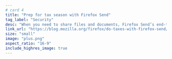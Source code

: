 ```yaml
---
# card 4
title: "Prep for tax season with Firefox Send"
tag_label: "Security"
desc: "When you need to share files and documents, Firefox Send’s end-to-end encryption and password protection helps keep them safe and private."
link_url: "https://blog.mozilla.org/firefox/do-taxes-with-firefox-send/?utm_source=www.mozilla.org&utm_medium=referral&utm_campaign=homepage&utm_content=card"
size: "small"
image: "plus.png"
aspect_ratio: "16-9"
include_highres_image: true
---
```

